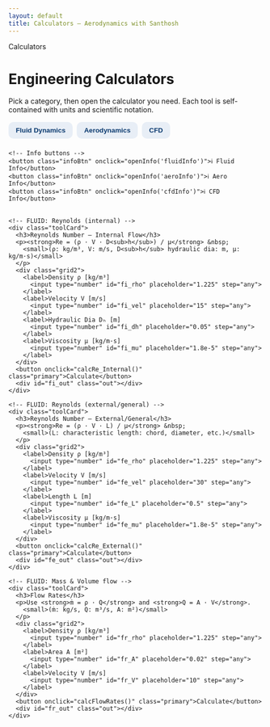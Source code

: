 ```yaml
---
layout: default
title: Calculators — Aerodynamics with Santhosh
---
```


<div class="card">
  <div class="pill">Calculators</div>
  <h1>Engineering Calculators</h1>
  <p>Pick a category, then open the calculator you need. Each tool is self-contained with units and scientific notation.</p>

  <!-- Category Tabs -->
  <div style="display:flex;gap:.5rem;flex-wrap:wrap;margin:1rem 0;">
    <button class="tabBtn" data-tab="fluid" onclick="openTab('fluid')">Fluid Dynamics</button>
    <button class="tabBtn" data-tab="aero" onclick="openTab('aero')">Aerodynamics</button>
    <button class="tabBtn" data-tab="cfd" onclick="openTab('cfd')">CFD</button>

    <!-- Info buttons -->
    <button class="infoBtn" onclick="openInfo('fluidInfo')">ℹ︎ Fluid Info</button>
    <button class="infoBtn" onclick="openInfo('aeroInfo')">ℹ︎ Aero Info</button>
    <button class="infoBtn" onclick="openInfo('cfdInfo')">ℹ︎ CFD Info</button>
  </div>

  <!-- Tabs content wrapper -->
  <div id="tab-fluid" class="tabPanel">

    <!-- FLUID: Reynolds (internal) -->
    <div class="toolCard">
      <h3>Reynolds Number — Internal Flow</h3>
      <p><strong>Re = (ρ · V · D<sub>h</sub>) / μ</strong> &nbsp;
        <small>(ρ: kg/m³, V: m/s, D<sub>h</sub> hydraulic dia: m, μ: kg/m·s)</small>
      </p>
      <div class="grid2">
        <label>Density ρ [kg/m³]
          <input type="number" id="fi_rho" placeholder="1.225" step="any">
        </label>
        <label>Velocity V [m/s]
          <input type="number" id="fi_vel" placeholder="15" step="any">
        </label>
        <label>Hydraulic Dia Dₕ [m]
          <input type="number" id="fi_dh" placeholder="0.05" step="any">
        </label>
        <label>Viscosity μ [kg/m·s]
          <input type="number" id="fi_mu" placeholder="1.8e-5" step="any">
        </label>
      </div>
      <button onclick="calcRe_Internal()" class="primary">Calculate</button>
      <div id="fi_out" class="out"></div>
    </div>

    <!-- FLUID: Reynolds (external/general) -->
    <div class="toolCard">
      <h3>Reynolds Number — External/General</h3>
      <p><strong>Re = (ρ · V · L) / μ</strong> &nbsp;
        <small>(L: characteristic length: chord, diameter, etc.)</small>
      </p>
      <div class="grid2">
        <label>Density ρ [kg/m³]
          <input type="number" id="fe_rho" placeholder="1.225" step="any">
        </label>
        <label>Velocity V [m/s]
          <input type="number" id="fe_vel" placeholder="30" step="any">
        </label>
        <label>Length L [m]
          <input type="number" id="fe_L" placeholder="0.5" step="any">
        </label>
        <label>Viscosity μ [kg/m·s]
          <input type="number" id="fe_mu" placeholder="1.8e-5" step="any">
        </label>
      </div>
      <button onclick="calcRe_External()" class="primary">Calculate</button>
      <div id="fe_out" class="out"></div>
    </div>

    <!-- FLUID: Mass & Volume flow -->
    <div class="toolCard">
      <h3>Flow Rates</h3>
      <p>Use <strong>ṁ = ρ · Q</strong> and <strong>Q = A · V</strong>.
        <small>(ṁ: kg/s, Q: m³/s, A: m²)</small>
      </p>
      <div class="grid2">
        <label>Density ρ [kg/m³]
          <input type="number" id="fr_rho" placeholder="1.225" step="any">
        </label>
        <label>Area A [m²]
          <input type="number" id="fr_A" placeholder="0.02" step="any">
        </label>
        <label>Velocity V [m/s]
          <input type="number" id="fr_V" placeholder="10" step="any">
        </label>
      </div>
      <button onclick="calcFlowRates()" class="primary">Calculate</button>
      <div id="fr_out" class="out"></div>
    </div>

  </div> <!-- /tab-fluid -->

  <div id="tab-aero" class="tabPanel" style="display:none;">

    <!-- AERO: Lift -->
    <div class="toolCard">
      <h3>Lift Calculator</h3>
      <p><strong>L = ½ · ρ · V² · S · C<sub>L</sub></strong> &nbsp;
        <small>(L: N, ρ: kg/m³, V: m/s, S: m²)</small>
      </p>
      <div class="grid2">
        <label>Density ρ [kg/m³]
          <input type="number" id="li_rho" placeholder="1.225" step="any">
        </label>
        <label>Velocity V [m/s]
          <input type="number" id="li_V" placeholder="40" step="any">
        </label>
        <label>Wing Area S [m²]
          <input type="number" id="li_S" placeholder="1.2" step="any">
        </label>
        <label>Lift Coeff C<sub>L</sub> [-]
          <input type="number" id="li_CL" placeholder="0.8" step="any">
        </label>
      </div>
      <button onclick="calcLift()" class="primary">Calculate</button>
      <div id="li_out" class="out"></div>
    </div>

    <!-- AERO: Drag -->
    <div class="toolCard">
      <h3>Drag Calculator</h3>
      <p><strong>D = ½ · ρ · V² · S · C<sub>D</sub></strong> &nbsp;
        <small>(D: N)</small>
      </p>
      <div class="grid2">
        <label>Density ρ [kg/m³]
          <input type="number" id="dr_rho" placeholder="1.225" step="any">
        </label>
        <label>Velocity V [m/s]
          <input type="number" id="dr_V" placeholder="40" step="any">
        </label>
        <label>Ref. Area S [m²]
          <input type="number" id="dr_S" placeholder="1.2" step="any">
        </label>
        <label>Drag Coeff C<sub>D</sub> [-]
          <input type="number" id="dr_CD" placeholder="0.04" step="any">
        </label>
      </div>
      <button onclick="calcDrag()" class="primary">Calculate</button>
      <div id="dr_out" class="out"></div>
    </div>

    <!-- AERO: Prop/Thrust (simple) -->
    <div class="toolCard">
      <h3>Thrust (Prop Power Approx.)</h3>
      <p><strong>T ≈ P / V</strong> &nbsp;
        <small>(for propulsors where shaft/propulsive power → thrust via flight speed; first-order estimate)</small>
      </p>
      <div class="grid2">
        <label>Propulsive Power P [W]
          <input type="number" id="th_P" placeholder="2000" step="any">
        </label>
        <label>Flight Speed V [m/s]
          <input type="number" id="th_V" placeholder="30" step="any">
        </label>
      </div>
      <button onclick="calcThrustSimple()" class="primary">Calculate</button>
      <div id="th_out" class="out"></div>
      <p class="muted"><small>Note: This ignores prop efficiency & momentum terms. For better fidelity, include η<sub>prop</sub>: T ≈ (η<sub>prop</sub>·P)/V.</small></p>
    </div>

  </div> <!-- /tab-aero -->

  <div id="tab-cfd" class="tabPanel" style="display:none;">

    <!-- CFD: y+ estimator (flat-plate style) -->
    <div class="toolCard">
      <h3>Wall y⁺ Estimator</h3>
      <p>Target first cell height for a given y⁺ using a flat-plate skin-friction model (quick estimate).</p>
      <p><strong>y = (y⁺ · ν) / u<sub>τ</sub>, &nbsp; u<sub>τ</sub> = √(τ<sub>w</sub>/ρ), &nbsp; τ<sub>w</sub> = ½ ρ U² C<sub>f</sub></strong></p>
      <p class="muted"><small>For turbulent: C<sub>f</sub> ≈ 0.026 Re<sup>-1/7</sup>; for laminar: C<sub>f</sub> ≈ 1.328/√Re (Re based on length).</small></p>
      <div class="grid2">
        <label>Density ρ [kg/m³]
          <input type="number" id="yp_rho" placeholder="1.225" step="any">
        </label>
        <label>Viscosity μ [kg/m·s]
          <input type="number" id="yp_mu" placeholder="1.8e-5" step="any">
        </label>
        <label>Free-stream U [m/s]
          <input type="number" id="yp_U" placeholder="30" step="any">
        </label>
        <label>Length for Re [m]
          <input type="number" id="yp_L" placeholder="0.5" step="any">
        </label>
        <label>Target y⁺ [-]
          <input type="number" id="yp_yplus" placeholder="1" step="any">
        </label>
        <label>Regime
          <select id="yp_regime">
            <option value="turbulent" selected>Turbulent</option>
            <option value="laminar">Laminar</option>
          </select>
        </label>
      </div>
      <button onclick="calcYPlus()" class="primary">Estimate First Cell Height</button>
      <div id="yp_out" class="out"></div>
    </div>

    <!-- CFD: Time step (CFL) -->
    <div class="toolCard">
      <h3>Time Step Helper (CFL)</h3>
      <p><strong>Δt ≤ CFL · Δx / U</strong> &nbsp;
        <small>(enter your chosen CFL, characteristic grid size Δx, and speed U)</small>
      </p>
      <div class="grid2">
        <label>CFL [-]
          <input type="number" id="ts_cfl" placeholder="0.5" step="any">
        </label>
        <label>Δx [m]
          <input type="number" id="ts_dx" placeholder="0.002" step="any">
        </label>
        <label>Speed U [m/s]
          <input type="number" id="ts_u" placeholder="30" step="any">
        </label>
      </div>
      <button onclick="calcTimeStep()" class="primary">Calculate</button>
      <div id="ts_out" class="out"></div>
    </div>

  </div> <!-- /tab-cfd -->

</div> <!-- /card -->

<!-- Info Modals -->
<div id="fluidInfo" class="modal" onclick="closeInfo(event,'fluidInfo')">
  <div class="modalInner">
    <h3>Fluid Dynamics</h3>
    <p>General tools for internal/external flows: Reynolds number, flow rates, and section-wise parameters. Use SI units and characteristic length consistently.</p>
    <button class="primary" onclick="hide('fluidInfo')">Close</button>
  </div>
</div>

<div id="aeroInfo" class="modal" onclick="closeInfo(event,'aeroInfo')">
  <div class="modalInner">
    <h3>Aerodynamics</h3>
    <p>Wing/airframe estimates using classic formulas (lift/drag). Provide appropriate coefficients (C<sub>L</sub>, C<sub>D</sub>) for your configuration and Reynolds regime.</p>
    <button class="primary" onclick="hide('aeroInfo')">Close</button>
  </div>
</div>

<div id="cfdInfo" class="modal" onclick="closeInfo(event,'cfdInfo')">
  <div class="modalInner">
    <h3>CFD Helpers</h3>
    <p>Quick pre-processing aids: first cell height from target y⁺ and a stable explicit Δt from CFL. These are first-order estimates—validate against your solver’s guidance.</p>
    <button class="primary" onclick="hide('cfdInfo')">Close</button>
  </div>
</div>

<style>
  .tabBtn,.infoBtn,.primary{
    padding:.55rem .9rem;border:none;border-radius:10px;cursor:pointer;font-weight:600
  }
  .tabBtn{background:#e8eef6;color:#0b3a6f}
  .tabBtn.active{background:#0b3a6f;color:#fff}
  .infoBtn{background:#f0f0f0}
  .primary{background:#0b3a6f;color:#fff}
  .tabPanel{margin-top:1rem}
  .toolCard{border:1px solid #e7ebf1;border-radius:14px;padding:1rem;margin:1rem 0;background:#fff}
  .grid2{display:grid;grid-template-columns:1fr;gap:.8rem}
  @media(min-width:720px){.grid2{grid-template-columns:1fr 1fr}}
  .toolCard input,.toolCard select, .toolCard textarea{
    width:100%;padding:.6rem;border:1px solid #cbd5e1;border-radius:8px
  }
  .out{margin-top:.8rem;font-weight:600}
  .muted{color:#6b7280}
  .modal{
    display:none;position:fixed;inset:0;background:rgba(0,0,0,.4);
    align-items:center;justify-content:center;padding:1rem;z-index:99
  }
  .modalInner{
    background:#fff;max-width:520px;width:100%;border-radius:14px;padding:1rem 1.2rem;box-shadow:0 8px 28px rgba(0,0,0,.2)
  }
</style>

<script>
/* --- Tabs --- */
function openTab(name){
  document.querySelectorAll('.tabPanel').forEach(p=>p.style.display='none');
  document.getElementById('tab-'+name).style.display='block';
  document.querySelectorAll('.tabBtn').forEach(b=>b.classList.remove('active'));
  document.querySelector('.tabBtn[data-tab="'+name+'"]').classList.add('active');
}
openTab('fluid'); // default

/* --- Info modals --- */
function openInfo(id){ document.getElementById(id).style.display='flex'; }
function hide(id){ document.getElementById(id).style.display='none'; }
function closeInfo(e,id){ if(e.target.id===id) hide(id); }

/* --- Format helper (scientific notation) --- */
function sci(x){ return Number(x).toExponential(3); }

/* --- FLUID: Reynolds Internal --- */
function calcRe_Internal(){
  const rho = +document.getElementById('fi_rho').value || NaN;
  const V   = +document.getElementById('fi_vel').value || NaN;
  const Dh  = +document.getElementById('fi_dh').value  || NaN;
  const mu  = +document.getElementById('fi_mu').value  || NaN;
  const out = document.getElementById('fi_out');

  if([rho,V,Dh,mu].some(isNaN) || mu===0){ out.innerHTML = '<span style="color:red">Enter valid inputs.</span>'; return; }
  const Re = rho*V*Dh/mu;
  let regime = (Re<2300)?'Laminar':(Re<4000?'Transitional':'Turbulent');
  out.innerHTML = `Re = <span style="color:#0b3a6f">${sci(Re)}</span> &nbsp; <span class="muted">(${regime})</span>`;
}

/* --- FLUID: Reynolds External/General --- */
function calcRe_External(){
  const rho = +document.getElementById('fe_rho').value || NaN;
  const V   = +document.getElementById('fe_vel').value || NaN;
  const L   = +document.getElementById('fe_L').value   || NaN;
  const mu  = +document.getElementById('fe_mu').value  || NaN;
  const out = document.getElementById('fe_out');

  if([rho,V,L,mu].some(isNaN) || mu===0){ out.innerHTML = '<span style="color:red">Enter valid inputs.</span>'; return; }
  const Re = rho*V*L/mu;
  let regime = (Re<5e5)?'Likely laminar (flat plate guideline)':'Likely transitional/turbulent';
  out.innerHTML = `Re = <span style="color:#0b3a6f">${sci(Re)}</span> &nbsp; <span class="muted">${regime}</span>`;
}

/* --- FLUID: Flow rates --- */
function calcFlowRates(){
  const rho = +document.getElementById('fr_rho').value || NaN;
  const A   = +document.getElementById('fr_A').value   || NaN;
  const V   = +document.getElementById('fr_V').value   || NaN;
  const out = document.getElementById('fr_out');

  if([rho,A,V].some(isNaN)){ out.innerHTML = '<span style="color:red">Enter valid inputs.</span>'; return; }
  const Q  = A*V;       // m^3/s
  const md = rho*Q;     // kg/s
  out.innerHTML = `Q = <span style="color:#0b3a6f">${sci(Q)}</span> m³/s, &nbsp; ṁ = <span style="color:#0b3a6f">${sci(md)}</span> kg/s`;
}

/* --- AERO: Lift --- */
function calcLift(){
  const rho = +document.getElementById('li_rho').value || NaN;
  const V   = +document.getElementById('li_V').value   || NaN;
  const S   = +document.getElementById('li_S').value   || NaN;
  const CL  = +document.getElementById('li_CL').value  || NaN;
  const out = document.getElementById('li_out');

  if([rho,V,S,CL].some(isNaN)){ out.innerHTML = '<span style="color:red">Enter valid inputs.</span>'; return; }
  const L = 0.5*rho*V*V*S*CL;
  out.innerHTML = `L = <span style="color:#0b3a6f">${sci(L)}</span> N`;
}

/* --- AERO: Drag --- */
function calcDrag(){
  const rho = +document.getElementById('dr_rho').value || NaN;
  const V   = +document.getElementById('dr_V').value   || NaN;
  const S   = +document.getElementById('dr_S').value   || NaN;
  const CD  = +document.getElementById('dr_CD').value  || NaN;
  const out = document.getElementById('dr_out');

  if([rho,V,S,CD].some(isNaN)){ out.innerHTML = '<span style="color:red">Enter valid inputs.</span>'; return; }
  const D = 0.5*rho*V*V*S*CD;
  out.innerHTML = `D = <span style="color:#0b3a6f">${sci(D)}</span> N`;
}

/* --- AERO: Thrust (simple) --- */
function calcThrustSimple(){
  const P = +document.getElementById('th_P').value || NaN;
  const V = +document.getElementById('th_V').value || NaN;
  const out = document.getElementById('th_out');

  if([P,V].some(isNaN) || V===0){ out.innerHTML = '<span style="color:red">Enter valid inputs (V > 0).</span>'; return; }
  const T = P / V;
  out.innerHTML = `T ≈ <span style="color:#0b3a6f">${sci(T)}</span> N <span class="muted">(first-order)</span>`;
}

/* --- CFD: y+ estimator --- */
function calcYPlus(){
  const rho = +document.getElementById('yp_rho').value || NaN;
  const mu  = +document.getElementById('yp_mu').value  || NaN;
  const U   = +document.getElementById('yp_U').value   || NaN;
  const L   = +document.getElementById('yp_L').value   || NaN;
  const yP  = +document.getElementById('yp_yplus').value || NaN;
  const reg = document.getElementById('yp_regime').value;
  const out = document.getElementById('yp_out');

  if([rho,mu,U,L,yP].some(isNaN) || mu===0){ out.innerHTML = '<span style="color:red">Enter valid inputs.</span>'; return; }

  const nu = mu / rho;               // m^2/s
  const ReL = rho*U*L/mu;
  let Cf;
  if(reg==='laminar'){
    if(ReL<=0){ out.innerHTML = '<span style="color:red">Invalid Re.</span>'; return; }
    Cf = 1.328/Math.sqrt(ReL);
  }else{
    Cf = 0.026*Math.pow(ReL, -1/7);  // turbulent flat-plate estimate
  }
  const tauw = 0.5*rho*U*U*Cf;       // wall shear stress
  const utau = Math.sqrt(tauw/rho);  // friction velocity
  const y = (yP*nu)/utau;            // first cell height (m)

  out.innerHTML = `Estimated first cell height: <span style="color:#0b3a6f">${sci(y)}</span> m &nbsp; <span class="muted">(Re<sub>L</sub>=${sci(ReL)}, C<sub>f</sub>=${sci(Cf)})</span>`;
}

/* --- CFD: time step (CFL) --- */
function calcTimeStep(){
  const CFL = +document.getElementById('ts_cfl').value || NaN;
  const dx  = +document.getElementById('ts_dx').value  || NaN;
  const U   = +document.getElementById('ts_u').value   || NaN;
  const out = document.getElementById('ts_out');

  if([CFL,dx,U].some(isNaN) || U===0){ out.innerHTML = '<span style="color:red">Enter valid inputs (U > 0).</span>'; return; }
  const dt = CFL*dx/U;
  out.innerHTML = `Δt ≤ <span style="color:#0b3a6f">${sci(dt)}</span> s`;
}
</script>
